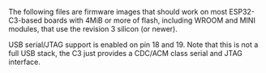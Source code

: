 The following files are firmware images that should work on most
ESP32-C3-based boards with 4MiB or more of flash, including WROOM and MINI
modules, that use the revision 3 silicon (or newer).

USB serial/JTAG support is enabled on pin 18 and 19. Note that this
is not a full USB stack, the C3 just provides a CDC/ACM class serial
and JTAG interface.
